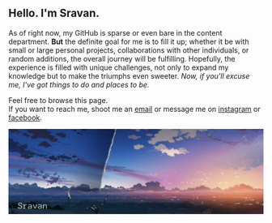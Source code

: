 ## Hello. I'm Sravan.

As of right now, my GitHub is sparse or even bare in the content department. **But** the definite goal for me is to fill it up; whether it be with small or large personal projects, collaborations with other individuals, or random additions, the overall journey will be fulfilling. Hopefully, the experience is filled with unique challenges, not only to expand my knowledge but to make the triumphs even sweeter. *Now, if you'll excuse me, I've got things to do and places to be.*

[email]: mailto:sravtall@gmail.com
[instagram]: https://www.instagram.com/sravantallapaka/
[facebook]: https://www.facebook.com/sravan.tallapaka/
Feel free to browse this page.<br>If you want to reach me, shoot me an [email] or message me on [instagram] or [facebook].

<!-- Image from Wallpaper Cove -->
![Banner](https://github.com/sravtall/sravtall/blob/main/banner.png)
